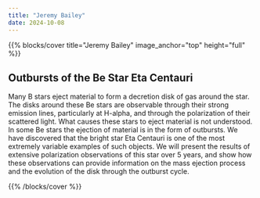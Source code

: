 ```yaml
---
title: "Jeremy Bailey"
date: 2024-10-08
---
```


{{% blocks/cover title="Jeremy Bailey" image_anchor="top" height="full" %}}

## Outbursts of the Be Star Eta Centauri

Many B stars eject material to form a decretion disk of gas around the star. The disks around these Be stars are observable through their strong emission lines, particularly at H-alpha, and through the polarization of their scattered light. What causes these stars to eject material is not understood. In some Be stars the ejection of material is in the form of outbursts. We have discovered that the bright star Eta Centauri is one of the most extremely variable examples of such objects. We will present the results of extensive polarization observations of this star over 5 years, and show how these observations can provide information on the mass ejection process and the evolution of the disk through the outburst cycle.

{{% /blocks/cover %}}
                    